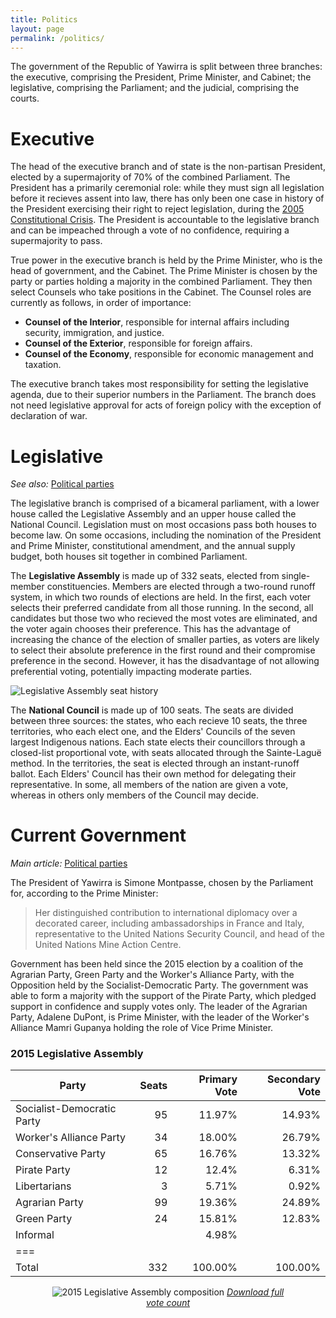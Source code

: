 ```yaml
---
title: Politics
layout: page
permalink: /politics/
---
```


The government of the Republic of Yawirra is split between three branches: the
executive, comprising the President, Prime Minister, and Cabinet; the
legislative, comprising the Parliament; and the judicial, comprising the courts.

# Executive

The head of the executive branch and of state is the non-partisan President,
elected by a supermajority of 70% of the combined Parliament. The President has
a primarily ceremonial role: while they must sign all legislation before it
recieves assent into law, there has only been one case in history of the
President exercising their right to reject legislation, during the
[2005 Constitutional Crisis](/2005ConstitutionalCrisis.html). The President is
accountable to the legislative branch and can be impeached through a vote of no
confidence, requiring a supermajority to pass.

True power in the executive branch is held by the Prime Minister, who is the
head of government, and the Cabinet. The Prime Minister is chosen by the party
or parties holding a majority in the combined Parliament. They then select
Counsels who take positions in the Cabinet. The Counsel roles are currently as
follows, in order of importance:

+ **Counsel of the Interior**, responsible for internal affairs including
  security, immigration, and justice.
+ **Counsel of the Exterior**, responsible for foreign affairs.
+ **Counsel of the Economy**, responsible for economic management and taxation.


The executive branch takes most responsibility for setting the legislative
agenda, due to their superior numbers in the Parliament. The branch does not
need legislative approval for acts of foreign policy with the exception of
declaration of war.

# Legislative

*See also:* [Political parties](/politics/parties.html)

The legislative branch is comprised of a bicameral parliament, with a lower
house called the Legislative Assembly and an upper house called the National
Council. Legislation must on most occasions pass both houses to become law. On
some occasions, including the nomination of the President and Prime Minister,
constitutional amendment, and the annual supply budget, both houses sit together
in combined Parliament.

The **Legislative Assembly** is made up of 332 seats, elected from single-member
constituencies. Members are elected through a two-round runoff system, in which
two rounds of elections are held. In the first, each voter selects their
preferred candidate from all those running. In the second, all candidates but
those two who recieved the most votes are eliminated, and the voter again
chooses their preference. This has the advantage of increasing the chance of the
election of smaller parties, as voters are likely to select their absolute
preference in the first round and their compromise preference in the second.
However, it has the disadvantage of not allowing preferential voting,
potentially impacting moderate parties.

![Legislative Assembly seat history](/assets/AssemblySeats.png)

The **National Council** is made up of 100 seats. The seats are divided between
three sources: the states, who each recieve 10 seats, the three territories, who
each elect one, and the Elders' Councils of the seven largest Indigenous
nations. Each state elects their councillors through a closed-list proportional
vote, with seats allocated through the Sainte-Laguë method. In the territories,
the seat is elected through an instant-runoff ballot. Each Elders' Council has
their own method for delegating their representative. In some, all members of
the nation are given a vote, whereas in others only members of the Council may
decide.

# Current Government

*Main article:* [Political parties](/politics/parties.html)

The President of Yawirra is Simone Montpasse, chosen by the Parliament for,
according to the Prime Minister:

> Her distinguished contribution to international diplomacy over a decorated
> career, including ambassadorships in France and Italy, representative to the
> United Nations Security Council, and head of the United Nations Mine Action
> Centre.

Government has been held since the 2015 election by a coalition of the Agrarian
Party, Green Party and the Worker's Alliance Party, with the Opposition held by
the Socialist-Democratic Party. The government was able to form a majority with
the support of the Pirate Party, which pledged support in confidence and supply
votes only. The leader of the Agrarian Party, Adalene DuPont, is Prime Minister,
with the leader of the Worker's Alliance Mamri Gupanya holding the role of Vice
Prime Minister.

### 2015 Legislative Assembly

| Party                      | Seats  | Primary Vote | Secondary Vote |
|----------------------------|-------:|-------------:|---------------:|
| Socialist-Democratic Party | 95     | 11.97%       | 14.93%         |
| Worker's Alliance Party    | 34     | 18.00%       | 26.79%         |
| Conservative Party         | 65     | 16.76%       | 13.32%         |
| Pirate Party               | 12     | 12.4%        | 6.31%          |
| Libertarians               | 3      | 5.71%        | 0.92%          |
| Agrarian Party             | 99     | 19.36%       | 24.89%         |
| Green Party                | 24     | 15.81%       | 12.83%         |
| Informal                   |        | 4.98%        |                |
|===
| Total                      | 332    | 100.00%      | 100.00%        |

<div id="center" style="width:400px;margin-left:auto;margin-right:auto;text-align:center">
<img src="/assets/2015Assembly.png" alt="2015 Legislative Assembly composition">
<em><a href="/assets/Data/LA2016.csv">Download full vote count</a></em>
</div> 

